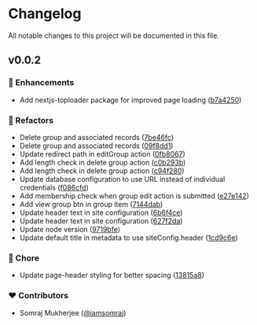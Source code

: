 # Changelog

All notable changes to this project will be documented in this file.

## v0.0.2

### 🚀 Enhancements

- Add nextjs-toploader package for improved page loading ([b7a4250](https://github.com/iamsomraj/splitiphy/commit/b7a4250))

### 💅 Refactors

- Delete group and associated records ([7be46fc](https://github.com/iamsomraj/splitiphy/commit/7be46fc))
- Delete group and associated records ([09f8dd1](https://github.com/iamsomraj/splitiphy/commit/09f8dd1))
- Update redirect path in editGroup action ([0fb8067](https://github.com/iamsomraj/splitiphy/commit/0fb8067))
- Add length check in delete group action ([c0b293b](https://github.com/iamsomraj/splitiphy/commit/c0b293b))
- Add length check in delete group action ([c94f280](https://github.com/iamsomraj/splitiphy/commit/c94f280))
- Update database configuration to use URL instead of individual credentials ([f086cfd](https://github.com/iamsomraj/splitiphy/commit/f086cfd))
- Add membership check when group edit action is submitted ([e27e142](https://github.com/iamsomraj/splitiphy/commit/e27e142))
- Add view group btn in group item ([7144dab](https://github.com/iamsomraj/splitiphy/commit/7144dab))
- Update header text in site configuration ([6b6f4ce](https://github.com/iamsomraj/splitiphy/commit/6b6f4ce))
- Update header text in site configuration ([627f2da](https://github.com/iamsomraj/splitiphy/commit/627f2da))
- Update node version ([9719bfe](https://github.com/iamsomraj/splitiphy/commit/9719bfe))
- Update default title in metadata to use siteConfig.header ([1cd9c6e](https://github.com/iamsomraj/splitiphy/commit/1cd9c6e))

### 🏡 Chore

- Update page-header styling for better spacing ([13815a8](https://github.com/iamsomraj/splitiphy/commit/13815a8))

### ❤️ Contributors

- Somraj Mukherjee ([@iamsomraj](http://github.com/iamsomraj))
